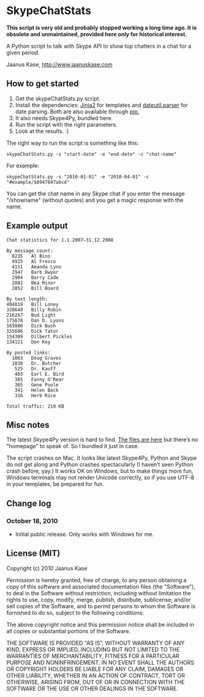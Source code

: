 # SkypeChatStats

**This script is very old and probably stopped working a long time ago. It is obsolete and unmaintained, provided here only for historical interest.**

A Python script to talk with Skype API to show top chatters in a chat for a given period.

Jaanus Kase, <http://www.jaanuskase.com>

## How to get started

1. Get the skypeChatStats.py script.
1. Install the dependencies: [Jinja2](http://jinja.pocoo.org/) for templates and [dateutil.parser](http://labix.org/python-dateutil) for date parsing. Both are also available through [pip.](http://pip.openplans.org/)
1. It also needs Skype4Py, bundled here.
1. Run the script with the right parameters.
1. Look at the results. :)

The right way to run the script is something like this:

    skypeChatStats.py -s "start-date" -e "end-date" -c "chat-name"

For example:

    skypeChatStats.py -s "2010-01-01" -e "2010-04-01" -c "#example/$8947847abcd"

You can get the chat name in any Skype chat if you enter the message "/showname" (without quotes) and you get a magic response with the name.

## Example output

	Chat statistics for 1.1.2007–31.12.2008

	By message count:
	  8235   Al Bino
	  4925   Al Fresco
	  4111   Amanda Lynn
	  2947   Barb Dwyer
	  2904   Barry Cade
	  2881   Bea Minor
	  2852   Bill Board

	By text length:
	404819   Bill Loney
	328649   Billy Rubin
	216267   Bud Light
	175678   Dan D. Lyons
	165080   Dick Bush
	155606   Dick Tator
	154309   Dilbert Pickles
	134121   Don Key

	By posted links:
	  1063   Doug Graves
	  1038   Dr. Butcher
	   525   Dr. Kauff
	   403   Earl E. Bird
	   385   Fanny O'Rear
	   365   Gene Poole
	   341   Helen Back
	   316   Herb Rice

	Total traffic: 210 KB

## Misc notes

The latest Skype4Py version is hard to find. [The files are here](http://sourceforge.net/projects/skype4py/files/) but there’s no "homepage" to speak of. So I bundled it just in case.

The script crashes on Mac. It looks like latest Skype4Py, Python and Skype do not get along and Python crashes spectacularly (I haven’t seen Python crash before, yay.) It works OK on Windows, but to make things more fun, Windows terminals may not render Unicode correctly, so if you use UTF-8 in your templates, be prepared for fun.

## Change log

### October 18, 2010

* Initial public release. Only works with Windows for me.

## License (MIT)

Copyright (c) 2010 Jaanus Kase

Permission is hereby granted, free of charge, to any person
obtaining a copy of this software and associated documentation
files (the "Software"), to deal in the Software without
restriction, including without limitation the rights to use,
copy, modify, merge, publish, distribute, sublicense, and/or sell
copies of the Software, and to permit persons to whom the
Software is furnished to do so, subject to the following
conditions:

The above copyright notice and this permission notice shall be
included in all copies or substantial portions of the Software.

THE SOFTWARE IS PROVIDED "AS IS", WITHOUT WARRANTY OF ANY KIND,
EXPRESS OR IMPLIED, INCLUDING BUT NOT LIMITED TO THE WARRANTIES
OF MERCHANTABILITY, FITNESS FOR A PARTICULAR PURPOSE AND
NONINFRINGEMENT. IN NO EVENT SHALL THE AUTHORS OR COPYRIGHT
HOLDERS BE LIABLE FOR ANY CLAIM, DAMAGES OR OTHER LIABILITY,
WHETHER IN AN ACTION OF CONTRACT, TORT OR OTHERWISE, ARISING
FROM, OUT OF OR IN CONNECTION WITH THE SOFTWARE OR THE USE OR
OTHER DEALINGS IN THE SOFTWARE.
